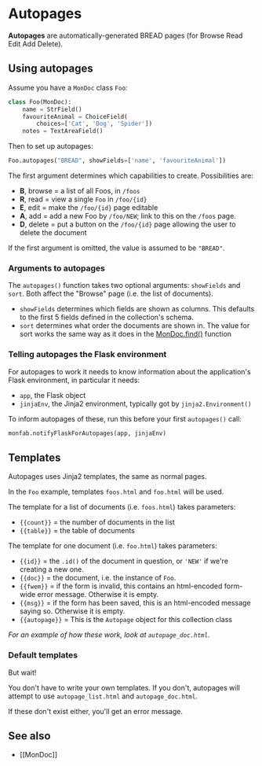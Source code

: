 # Autopages

**Autopages** are automatically-generated BREAD pages (for Browse Read Edit Add Delete).



## Using autopages

Assume you have a `MonDoc` class `Foo`:
```py
class Foo(MonDoc):
    name = StrField()
    favouriteAnimal = ChoiceField(
        choices=['Cat', 'Dog', 'Spider'])
    notes = TextAreaField()
```

Then to set up autopages:
```py
Foo.autopages("BREAD", showFields=['name', 'favouriteAnimal'])
```

The first argument determines which capabilities to create. Possibilities are:

* **B**, browse = a list of all Foos, in `/foos`
* **R**, read = view a single `Foo` in `/foo/{id}`
* **E**, edit = make the `/foo/{id}` page editable
* **A**, add = add a new Foo by `/foo/NEW`; link to this on the `/foos` page.
* **D**, delete = put a button on the `/foo/{id}` page allowing the user to delete the document

If the first argument is omitted, the value is assumed to be `"BREAD"`.

### Arguments to autopages

The `autopages()` function takes two optional arguments: `showFields` and `sort`. Both affect the "Browse" page (i.e. the list of documents).

* `showFields` determines which fields are shown as columns. This defaults to the first 5 fields defined in the collection's schema.
* `sort` determines what order the documents are shown in. The value for sort works the same way as it does in the [MonDoc.find()](MonDoc#find) function 

### Telling autopages the Flask environment

For autopages to work it needs to know information about the application's Flask environment, in particular it needs:

* `app`, the Flask object
* `jinjaEnv`, the Jinja2 environment, typically got by `jinja2.Environment()`

To inform autopages of these, run this before your first `autopages()` call: 

```py
monfab.notifyFlaskForAutopages(app, jinjaEnv)
```

## Templates

Autopages uses Jinja2 templates, the same as normal pages.

In the `Foo` example, templates `foos.html` and `foo.html` will be used.

The template for a list of documents (i.e. `foos.html`) takes parameters:

* `{{count}}` = the number of documents in the list
* `{{table}}` = the table of documents

The template for one document (i.e. `foo.html`) takes parameters:

* `{{id}}` = the `.id()` of the document in question, or `'NEW'` if we're creating a new one.
* `{{doc}}` = the document, i.e. the instance of `Foo`.
* `{{fwem}}` = if the form is invalid, this contains an html-encoded form-wide error message. Otherwise it is empty.
* `{{msg}}` = if the form has been saved, this is an html-encoded message saying so. Otherwise it is empty.
* `{{autopage}}` = This is the `Autopage` object for this collection class
 
*For an example of how these work, look at `autopage_doc.html`.*

### Default templates

But wait! 

You don't have to write your own templates. If you don't, autopages will attempt to use `autopage_list.html` and `autopage_doc.html`. 

If these don't exist either, you'll get an error message.

## See also

* [[MonDoc]]
